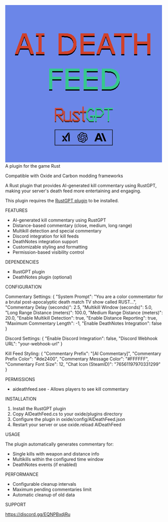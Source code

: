 ![AI Death Feed logo](https://raw.githubusercontent.com/Rust-Haus/ai-death-feed/refs/heads/main/screenshots/aideathfeed.png)
A plugin for the game Rust

Compatible with Oxide and Carbon modding frameworks

A Rust plugin that provides AI-generated kill commentary using RustGPT, making your server's death feed more entertaining and engaging.

This plugin requires the [RustGPT plugin](https://codefling.com/plugins/rust-gpt) to be installed.

FEATURES

- AI-generated kill commentary using RustGPT
- Distance-based commentary (close, medium, long range)
- Multikill detection and special commentary
- Discord integration for kill feeds
- DeathNotes integration support
- Customizable styling and formatting
- Permission-based visibility control


DEPENDENCIES

- RustGPT plugin
- DeathNotes plugin (optional)

CONFIGURATION

Commentary Settings:
{
  "System Prompt": "You are a color commentator for a brutal post-apocalyptic death match TV show called RUST...",
  "Commentary Delay (seconds)": 2.5,
  "Multikill Window (seconds)": 5.0,
  "Long Range Distance (meters)": 100.0,
  "Medium Range Distance (meters)": 20.0,
  "Enable Multikill Detection": true,
  "Enable Distance Reporting": true,
  "Maximum Commentary Length": -1,
  "Enable DeathNotes Integration": false
}

Discord Settings:
{
  "Enable Discord Integration": false,
  "Discord Webhook URL": "your-webhook-url"
}

Kill Feed Styling:
{
  "Commentary Prefix": "[AI Commentary]",
  "Commentary Prefix Color": "#de2400",
  "Commentary Message Color": "#FFFFFF",
  "Commentary Font Size": 12,
  "Chat Icon (SteamID)": "76561197970331299"
}

PERMISSIONS

- aideathfeed.see - Allows players to see kill commentary

INSTALLATION

1. Install the RustGPT plugin
2. Copy AIDeathFeed.cs to your oxide/plugins directory
3. Configure the plugin in oxide/config/AIDeathFeed.json
4. Restart your server or use oxide.reload AIDeathFeed

USAGE

The plugin automatically generates commentary for:
- Single kills with weapon and distance info
- Multikills within the configured time window
- DeathNotes events (if enabled)

PERFORMANCE

- Configurable cleanup intervals
- Maximum pending commentaries limit
- Automatic cleanup of old data

SUPPORT

https://discord.gg/EQNPBxdjRu